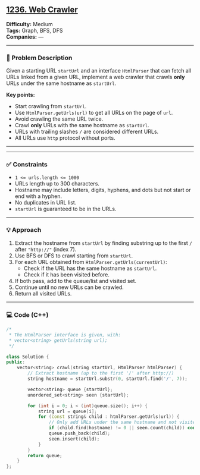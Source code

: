 ## [1236. Web Crawler](https://leetcode.com/problems/web-crawler/)

**Difficulty:** Medium  
**Tags:** Graph, BFS, DFS  
**Companies:** —

---

### 📝 Problem Description

Given a starting URL `startUrl` and an interface `HtmlParser` that can fetch all URLs linked from a given URL, implement a web crawler that crawls **only** URLs under the same hostname as `startUrl`.

**Key points:**

- Start crawling from `startUrl`.
- Use `HtmlParser.getUrls(url)` to get all URLs on the page of `url`.
- Avoid crawling the same URL twice.
- Crawl **only** URLs with the same hostname as `startUrl`.
- URLs with trailing slashes `/` are considered different URLs.
- All URLs use `http` protocol without ports.

---

---

### ✅ Constraints

- `1 <= urls.length <= 1000`
- URLs length up to 300 characters.
- Hostname may include letters, digits, hyphens, and dots but not start or end with a hyphen.
- No duplicates in URL list.
- `startUrl` is guaranteed to be in the URLs.

---

### 💡 Approach

1. Extract the hostname from `startUrl` by finding substring up to the first `/` after `"http://"` (index 7).
2. Use BFS or DFS to crawl starting from `startUrl`.
3. For each URL obtained from `HtmlParser.getUrls(currentUrl)`:
   - Check if the URL has the same hostname as `startUrl`.
   - Check if it has been visited before.
4. If both pass, add to the queue/list and visited set.
5. Continue until no new URLs can be crawled.
6. Return all visited URLs.

---

### 💻 Code (C++)

```cpp
/*
 * The HtmlParser interface is given, with:
 * vector<string> getUrls(string url);
 */

class Solution {
public:
    vector<string> crawl(string startUrl, HtmlParser htmlParser) {
        // Extract hostname (up to the first '/' after http://)
        string hostname = startUrl.substr(0, startUrl.find('/', 7));

        vector<string> queue {startUrl};
        unordered_set<string> seen {startUrl};

        for (int i = 0; i < (int)queue.size(); i++) {
            string url = queue[i];
            for (const string& child : htmlParser.getUrls(url)) {
                // Only add URLs under the same hostname and not visited yet
                if (child.find(hostname) != 0 || seen.count(child)) continue;
                queue.push_back(child);
                seen.insert(child);
            }
        }
        return queue;
    }
};
```
